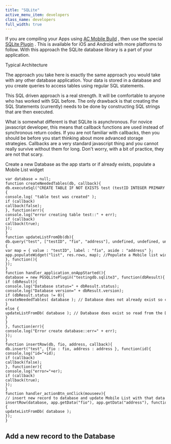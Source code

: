 ```yaml
---
title: "SQLite"
active_menu_item: developers
class_name: developers
full_width: true
---
```



If you are compiling your Apps using [AC Mobile Build](../../ac-mobile-build-phonegap/cordova/ac-mobile-build/index) , then use the special [SQLite Plugin](../../ac-mobile-build-phonegap/cordova/ac-mobile-build/ac-build-plugins/sqlite-plugin/index) . This is available for iOS and Android with more platforms to follow. With this approach the SQLite database library is a part of your application.

Typical Architecture

The approach you take here is exactly the same approach you would take with any other database application. Your data is stored in a database and you create queries to access tables using regular SQL statements.

This SQL driven approach is a real strength. It will be comfortable to anyone who has worked with SQL before. The only drawback is that creating the SQL Statements (currently) needs to be done by constructing SQL strings that are then executed.

What is somewhat different is that SQLite is asynchronous. For novice javascript developer, this means that callback functions are used instead of synchronous return codes. If you are not familiar with callbacks, then you should be before you start thinking about more advanced storage strategies. Callbacks are a very standard javascript thing and you cannot really survive without them for long. Don't worry, with a bit of practice, they are not that scary.

Create a new Database as the app starts or if already exists, populate a Mobile List widget

    var database = null;
    function createNeededTables(db, callback){
    db.executeSql("CREATE TABLE IF NOT EXISTS test (testID INTEGER PRIMARY KEY AUTOINCREMENT, fio TEXT NOT NULL, adress TEXT)", function(){
    console.log( "table test was created" );
    if (callback)
    callback(false);
    }, function(err){
    console.log("error creating table test::" + err);
    if (callback)
    callback(true);
    });
    }
    function updateListFromDb(db){
    db.query("test", ["testID", "fio", "address"], undefined, undefined, undefined, undefined, undefined, undefined, function(res){
    var map = { value : "testID", label : "fio", aside : "address" };
    app.populateWidget("list", res.rows, map); //Populate a Mobile list widget from the database
    }, function(){
    });
    }
    function handler_application_onAppStarted(){
    database = new PGSQLitePlugin("testingdb.sqlite3", function(dbResult){
    if (dbResult){
    console.log("Database status=" + dbResult.status);
    console.log("Database version=" + dbResult.version);
    if (dbResult.status != 0){
    createNeededTables( database ); // Database does not already exist so create
    }
    else {
    updateListFromDb( database ); // Database does exist so read from the DB
    }
    }
    }, function(err){
    console.log("Error create database::err=" + err);
    });
    }
    function insertRow(db, fio, address, callback){
    db.insert("test", {fio : fio, address : address }, function(id){
    console.log("id="+id);
    if (callback)
    callback(false);
    }, function(er){
    console.log("error="+er);
    if (callback)
    callback(true);
    });
    }
    function handler_actionBtn_onClick(mouseev){
    // insert new record to database and update Mobile List with that data
    insertRow(database, app.getData("fio"), app.getData("address"), function(){
    updateListFromDb( database );
    });
    }
   

## Add a new record to the Database


